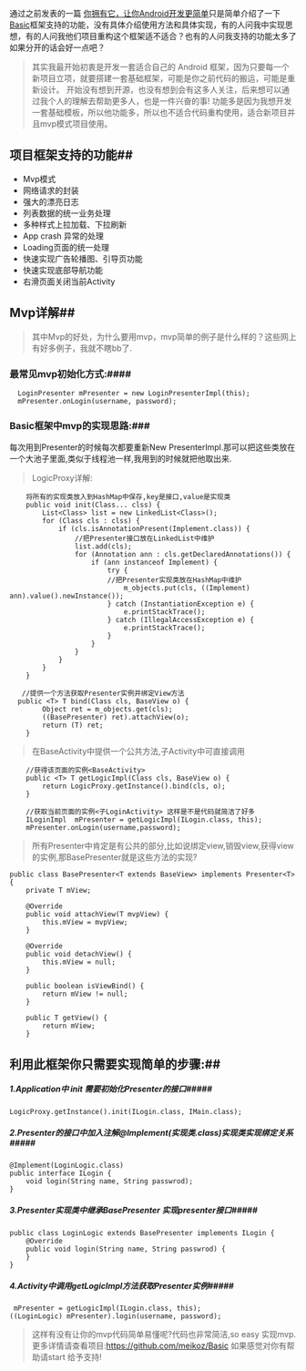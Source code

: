 通过之前发表的一篇 [你拥有它，让你Android开发更简单](http://www.jianshu.com/p/1fb7c5e1fee4)只是简单介绍了一下[Basic](https://github.com/meikoz/Basic)框架支持的功能，没有具体介绍使用方法和具体实现，有的人问我中实现思想，有的人问我他们项目重构这个框架适不适合？也有的人问我支持的功能太多了如果分开的话会好一点吧？
>   其实我最开始初衷是开发一套适合自己的 Android 框架，因为只要每一个新项目立项，就要搭建一套基础框架，可能是你之前代码的搬运，可能是重新设计。
>   开始没有想到开源，也没有想到会有这多人关注，后来想可以通过我个人的理解去帮助更多人，也是一件兴奋的事!
>   功能多是因为我想开发一套基础模板，所以他功能多，所以也不适合代码重构使用，适合新项目并且mvp模式项目使用。

## 项目框架支持的功能##
-   Mvp模式
-   网络请求的封装
-   强大的漂亮日志
-   列表数据的统一业务处理
-   多种样式上拉加载、下拉刷新
-   App crash 异常的处理
-   Loading页面的统一处理
-   快速实现广告轮播图、引导页功能
-   快速实现底部导航功能
-   右滑页面关闭当前Activity

## Mvp详解##
>   其中Mvp的好处，为什么要用mvp，mvp简单的例子是什么样的？这些网上有好多例子，我就不瞎bb了.

### 最常见mvp初始化方式:####
```
  LoginPresenter mPresenter = new LoginPresenterImpl(this);
  mPresenter.onLogin(username, password);
```
### Basic框架中mvp的实现思路:###
每次用到Presenter的时候每次都要重新New PresenterImpl.那可以把这些类放在一个大池子里面,类似于线程池一样,我用到的时候就把他取出来.
>LogicProxy详解:

```
    将所有的实现类放入到HashMap中保存,key是接口,value是实现类
    public void init(Class... clss) {
        List<Class> list = new LinkedList<Class>();
        for (Class cls : clss) {
            if (cls.isAnnotationPresent(Implement.class)) {
                //把Presenter接口放在LinkedList中维护
                list.add(cls);
                for (Annotation ann : cls.getDeclaredAnnotations()) {
                    if (ann instanceof Implement) {
                        try {
                        //把Presenter实现类放在HashMap中维护
                            m_objects.put(cls, ((Implement) ann).value().newInstance());
                        } catch (InstantiationException e) {
                            e.printStackTrace();
                        } catch (IllegalAccessException e) {
                            e.printStackTrace();
                        }
                    }
                }
            }
        }
    }

   //提供一个方法获取Presenter实例并绑定View方法
  public <T> T bind(Class cls, BaseView o) {
        Object ret = m_objects.get(cls);
        ((BasePresenter) ret).attachView(o);
        return (T) ret;
    }
```

>   在BaseActivity中提供一个公共方法,子Activity中可直接调用

```
    //获得该页面的实例<BaseActivity>
    public <T> T getLogicImpl(Class cls, BaseView o) {
        return LogicProxy.getInstance().bind(cls, o);
    }
    
    //获取当前页面的实例<子LoginActivity> 这样是不是代码就简洁了好多
    ILoginImpl  mPresenter = getLogicImpl(ILogin.class, this);
    mPresenter.onLogin(username,password);
```

>  所有Presenter中肯定是有公共的部分,比如说绑定view,销毁view,获得view 的实例,那BasePresenter就是这些方法的实现?

```
public class BasePresenter<T extends BaseView> implements Presenter<T> {
    private T mView;

    @Override
    public void attachView(T mvpView) {
        this.mView = mvpView;
    }

    @Override
    public void detachView() {
        this.mView = null;
    }

    public boolean isViewBind() {
        return mView != null;
    }

    public T getView() {
        return mView;
    }
```

## 利用此框架你只需要实现简单的步骤:##

##### 1.Application中 init 需要初始化Presenter的接口#####

```
LogicProxy.getInstance().init(ILogin.class, IMain.class);
```

##### 2.Presenter的接口中加入注解@Implement(实现类.class)实现类实现绑定关系#####
```
@Implement(LoginLogic.class)
public interface ILogin {
    void login(String name, String passwrod);
}
```

##### 3.Presenter实现类中继承BasePresenter 实现presenter接口#####
```
public class LoginLogic extends BasePresenter implements ILogin {
    @Override
    public void login(String name, String passwrod) {
    }
}
```

##### 4.Activity中调用getLogicImpl方法获取Presenter实例#####
```
 mPresenter = getLogicImpl(ILogin.class, this);
((LoginLogic) mPresenter).login(username, password);
```

> 这样有没有让你的mvp代码简单易懂呢?代码也非常简洁,so easy 实现mvp.
> 更多详情请查看项目:https://github.com/meikoz/Basic
> 如果感觉对你有帮助请start 给予支持!
